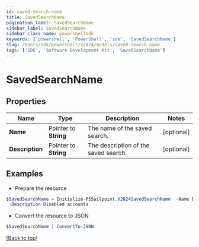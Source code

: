 ```yaml
---
id: saved-search-name
title: SavedSearchName
pagination_label: SavedSearchName
sidebar_label: SavedSearchName
sidebar_class_name: powershellsdk
keywords: ['powershell', 'PowerShell', 'sdk', 'SavedSearchName'] 
slug: /tools/sdk/powershell/v2024/models/saved-search-name
tags: ['SDK', 'Software Development Kit', 'SavedSearchName']
---
```



# SavedSearchName

## Properties

Name | Type | Description | Notes
------------ | ------------- | ------------- | -------------
**Name** |  Pointer to **String** | The name of the saved search.  | [optional] 
**Description** |  Pointer to **String** | The description of the saved search.  | [optional] 

## Examples

- Prepare the resource
```powershell
$SavedSearchName = Initialize-PSSailpoint.V2024SavedSearchName  -Name Disabled accounts `
 -Description Disabled accounts
```

- Convert the resource to JSON
```powershell
$SavedSearchName | ConvertTo-JSON
```


[[Back to top]](#) 

